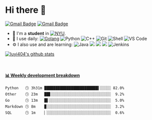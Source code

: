 # Hi there 👋

[![Gmail Badge](https://img.shields.io/badge/-luyi4me@gmail.com-c14438?style=plastic&logo=Gmail&logoColor=white&link=mailto:luyi4me@gmail.com)](mailto:luyi4me@gmail.com)
[![Gmail Badge](https://img.shields.io/badge/-luyi@nyu.edu-c14438?style=plastic&logo=Gmail&logoColor=white&link=mailto:luyi@nyu.edu)](mailto:luyi@nyu.edu)

- 🏢 I'm a **student** in [![NYU](https://upload.wikimedia.org/wikipedia/commons/6/6a/Nyu_short_color.svg)](https://engineering.nyu.edu/).
- 🚀 I use daily:
  [![Golang](https://img.shields.io/badge/-Golang-00ADD8?style=flat-square&logo=go&logoColor=ffffff)](https://golang.org/) 
  ![Python](https://img.shields.io/badge/-Python-8fcfd1?style=flat-square&logo=Python)
  ![C++](https://img.shields.io/badge/-C++-00599C?style=flat-square&logo=c)
  ![Git](https://img.shields.io/badge/-Git-black?style=flat-square&logo=git)
  ![Shell](https://img.shields.io/badge/-Shell-blasck?style=flat-square&logo=Shell)
  ![VS Code](https://img.shields.io/badge/-VS%20Code-007ACC?style=flat-square&logo=visual-studio-code)
- ⚙️ I also use and are learning:  ![Java](https://img.shields.io/badge/-java-3f4441?style=flat-square&logo=java&logoColor=ffffff) [![](https://img.shields.io/badge/-Docker-2496ED?style=flat-square&logo=Docker&logoColor=ffffff)](https://www.docker.com/)
[![](https://img.shields.io/badge/-Nginx-269539?style=flat-square&logo=Nginx&logoColor=ffffff)](https://nginx.org/)
[![](https://img.shields.io/badge/-Kubernetes-326CE5?style=flat-square&logo=Kubernetes&logoColor=ffffff)](https://kubernetes.io/) 
![Jenkins](https://img.shields.io/badge/-Jenkins-black?style=flat-square&logo=Jenkins&logoColor=ffffff) 

[![luyi404's github stats](https://github-readme-stats.vercel.app/api?username=luyi404&show_icons=true)](https://github.com/luyi404) 

<!-- **Just started** solving leetcode questions, hope to find a job in a big Bay Area factory when I graduate. -->
<!-- [![My leetcode progress](https://stats.justsong.cn/api/leetcode/?username=luyi4me)](https://leetcode.com/luyi4me/)-->
<br>

<!-- waka-box start -->
#### <a href="https://gist.github.com/ce41b7a336cd772beb5f10348a997b48" target="_blank">📊 Weekly development breakdown</a>
```text
Python   🕓 3h31m ████████████████████████▌░░░░░ 82.0%
Other    🕓 23m   ██▋░░░░░░░░░░░░░░░░░░░░░░░░░░░  9.2%
Go       🕓 13m   █▌░░░░░░░░░░░░░░░░░░░░░░░░░░░░  5.0%
Markdown 🕓 8m    ▉░░░░░░░░░░░░░░░░░░░░░░░░░░░░░  3.2%
SQL      🕓 1m    ▏░░░░░░░░░░░░░░░░░░░░░░░░░░░░░  0.6%
```
<!-- Powered by https://github.com/YouEclipse/waka-box-go . -->
<!-- waka-box end -->
